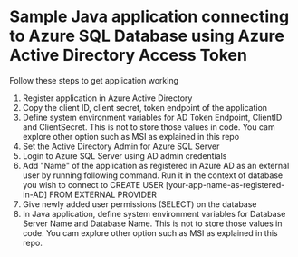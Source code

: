 # Sample Java application connecting to Azure SQL Database using Azure Active Directory Access Token

Follow these steps to get application working

1. Register application in Azure Active Directory
2. Copy the client ID, client secret, token endpoint of the application
3. Define system environment variables for AD Token Endpoint, ClientID and ClientSecret. This is not to store those values in code. You cam explore other option such as MSI as explained in this repo
3. Set the Active Directory Admin for Azure SQL Server
4. Login to Azure SQL Server using AD admin credentials
3. Add "Name" of the application as registered in Azure AD as an external user by running following command. Run it in the context of   database you wish to connect to
      CREATE USER [your-app-name-as-registered-in-AD] FROM EXTERNAL PROVIDER
4. Give newly added user permissions (SELECT) on the database
5. In Java application, define system environment variables for Database Server Name and Database Name. This is not to store those values in code. You cam explore other option such as MSI as explained in this repo.
